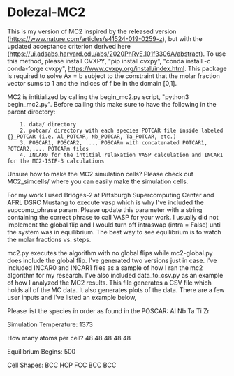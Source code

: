 # Dolezal-MC2

This is my version of MC2 inspired by the released version (https://www.nature.com/articles/s41524-019-0259-z), but with the updated acceptance criterion derived
here (https://ui.adsabs.harvard.edu/abs/2020PhRvE.101f3306A/abstract). To use this method, please install CVXPY, "pip install cvxpy", "conda install -c conda-forge cvxpy", https://www.cvxpy.org/install/index.html. This package is required to solve Ax = b subject to the constraint that the molar fraction vector sums to 1 and the indices of f be in the domain [0,1]. 

MC2 is intitialized by calling the begin_mc2.py script, "python3 begin_mc2.py". Before calling this make sure to have the following in the parent directory:

        1. data/ directory
        2. potcar/ directory with each species POTCAR file inside labeled {}_POTCAR (i.e. Al_POTCAR, Nb_POTCAR, Ta_POTCAR, etc.)
        3. POSCAR1, POSCAR2, ..., POSCARm with concatenated POTCAR1, POTCAR2,..., POTCARm files
        4. INCAR0 for the intitial relaxation VASP calculation and INCAR1 for the MC2-ISIF-3 calculations


Unsure how to make the MC2 simulation cells? Please check out MC2_simcells/ where you can easily make the simulation cells.  

For my work I used Bridges-2 at Pittsburgh Supercomputing Center and AFRL DSRC Mustang to execute vasp which is why I've included the supcomp_phrase param. Please update this parameter with a string containing the correct phrase to call VASP for your work. I usually did not implement the global flip and I would turn off intraswap (intra = False) until the system was in equilibrium. The best way to see equilibrium is to watch the molar fractions vs. steps.

mc2.py executes the algorithm with no global flips while mc2-global.py does include the global flip. I've generated two versions just in case. I've included INCAR0 and INCAR1 files as a sample of how I ran the mc2 algorithm for my research. I've also included data_to_csv.py as an example of how I analyzed the MC2 results. This file generates a CSV file which holds all of the MC data. It also generates plots of the data. There are a few user inputs and I've listed an example below,

Please list the species in order as found in the POSCAR: Al Nb Ta Ti Zr

Simulation Temperature: 1373

How many atoms per cell? 48 48 48 48 48

Equilibrium Begins: 500

Cell Shapes: BCC HCP FCC BCC BCC
